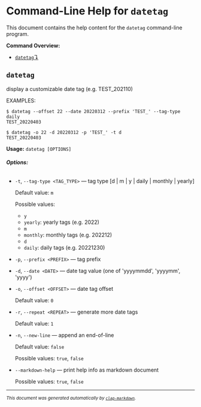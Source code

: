 # Command-Line Help for `datetag`

This document contains the help content for the `datetag` command-line program.

**Command Overview:**

* [`datetag`↴](#datetag)

## `datetag`

display a customizable date tag (e.g. TEST_202110)

EXAMPLES:
 
    $ datetag --offset 22 --date 20220312 --prefix 'TEST_' --tag-type daily
    TEST_20220403

    $ datetag -o 22 -d 20220312 -p 'TEST_' -t d
    TEST_20220403

**Usage:** `datetag [OPTIONS]`

###### **Options:**

* `-t`, `--tag-type <TAG_TYPE>` — tag type [d | m | y | daily | monthly | yearly]

  Default value: `m`

  Possible values:
  - `y`
  - `yearly`:
    yearly tags (e.g. 2022)
  - `m`
  - `monthly`:
    monthly tags (e.g. 202212)
  - `d`
  - `daily`:
    daily tags (e.g. 20221230)

* `-p`, `--prefix <PREFIX>` — tag prefix
* `-d`, `--date <DATE>` — date tag value (one of 'yyyymmdd', 'yyyymm', 'yyyy')
* `-o`, `--offset <OFFSET>` — date tag offset

  Default value: `0`
* `-r`, `--repeat <REPEAT>` — generate more date tags

  Default value: `1`
* `-n`, `--new-line` — append an end-of-line

  Default value: `false`

  Possible values: `true`, `false`

* `--markdown-help` — print help info as markdown document

  Possible values: `true`, `false`




<hr/>

<small><i>
    This document was generated automatically by
    <a href="https://crates.io/crates/clap-markdown"><code>clap-markdown</code></a>.
</i></small>

